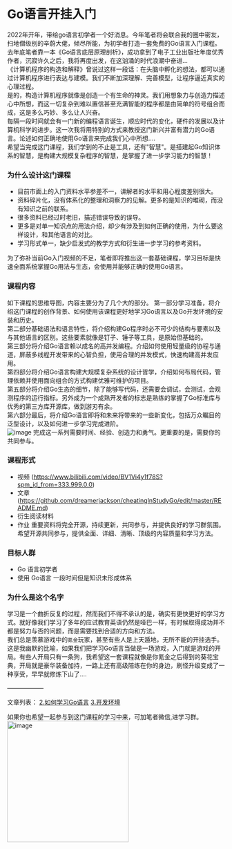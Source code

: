 # Go语言开挂入门
   2022年开年，带给go语言初学者一个好消息。今年笔者将会联合我的圈中密友，扫地僧级别的辛蔚大佬，倾尽所能，为初学者打造一套免费的Go语言入门课程。\
   去年底笔者靠一本《Go语言底层原理剖析》，成功拿到了电子工业出版社年度优秀作者，沉寂许久之后，我将再度出发，在这汹涌的时代浪潮中奋进...\
   《计算机程序的构造和解释》曾说过这样一段话：在头脑中孵化的想法，都可以通过计算机程序进行表达与建模。我们不断加深理解、完善模型，让程序逼近真实的心理过程。
\
       是的，构造计算机程序就像是创造一个有生命的神灵。我们用想象力与创造力描述心中所想，而这一切复杂到难以置信甚至充满智能的程序都是由简单的符号组合而成，这是多么巧妙、多么让人兴奋。\
        每隔一段时间就会有一门新的编程语言诞生，顺应时代的变化，硬件的发展以及计算机科学的进步。这一次我将用特别的方式来教授这门新兴并富有潜力的Go语言。论述如何正确地使用Go语言来完成我们心中所想....\
         希望当完成这门课程，我们学到的不止是工具，还有"智慧"。是搭建起Go知识体系的智慧，是构建大规模复杂程序的智慧，是掌握了进一步学习能力的智慧！
        

### 为什么设计这门课程
   * 目前市面上的入门资料水平参差不一，讲解者的水平和用心程度差别很大。
   * 资料碎片化，没有体系化的整理和洞察力的见解。更多的是知识的堆砌，而没有知识之前的联系。
   * 很多资料已经过时老旧，描述错误导致的误导。
   * 更多是对单一知识点的用法介绍，却少有涉及到如何正确的使用，为什么要这样设计，和其他语言的对比。
   * 学习形式单一，缺少启发式的教学方式和衍生进一步学习的参考资料。
   
为了弥补当前Go入门视频的不足，笔者即将推出这一套基础课程，学习目标是快速全面系统掌握Go用法与生态，会使用并能够正确的使用Go语言。

### 课程内容
如下课程的思维导图，内容主要分为了几个大的部分。
    第一部分学习准备，将介绍这门课程的创作背景、如何使用该课程更好地学习Go语言以及Go开发环境的安装和历史。\
    第二部分基础语法和语言特性，将介绍构建Go程序时必不可少的结构与要素以及与其他语言的区别。这些要素就像是钉子、锤子等工具，是原始但基础的。\
    第三部分将介绍Go语言赖以成名的高并发编程。介绍如何使用轻量级的协程与通道，屏蔽多线程开发带来的心智负担，使用合理的并发模式，快速构建高并发应用。\
    第四部分将介绍Go语言构建大规模复杂系统的设计哲学，介绍如何布局代码，管理依赖并使用面向组合的方式构建优雅可维护的项目。\
    第五部分将介绍Go生态的细节，除了能够写代码，还需要会调试，会测试，会观测程序的运行指标。另外成为一个成熟开发者的标志是熟练的掌握了Go标准库与优秀的第三方库开源库，做到游刃有余。\
    第六部分最后，将介绍Go语言即将和未来将带来的一些新变化，包括万众瞩目的泛型设计，以及如何进一步学习完成进阶。\
       ![image](https://user-images.githubusercontent.com/42735226/150353558-b07a0f84-eaa3-441b-9893-6699666284fa.png) 
   完成这一系列需要时间、经验、创造力和勇气。更重要的是，需要你的共同参与。
### 课程形式
   * 视频 (https://www.bilibili.com/video/BV1Vi4y1f78S?spm_id_from=333.999.0.0)
   * 文章 (https://github.com/dreamerjackson/cheatingInStudyGo/edit/master/README.md)
   * 衍生阅读材料
   * 作业
  重要资料将完全开源，持续更新，共同参与，并提供良好的学习群氛围。希望开源共同参与，提供全面、详细、清晰、顶级的内容质量和学习方法。

### 目标人群

- Go 语言初学者
- 使用 Go语言 一段时间但是知识未形成体系


### 为什么是这个名字
学习是一个曲折反复的过程，然而我们不得不承认的是，确实有更快更好的学习方式。就好像我们学习了多年的应试教育英语仍然是哑巴一样，有时候取得成功并不都是努力与否的问题，而是需要找到合适的方向和方法。\
我们总是羡慕游戏中的`氪金`玩家，甚至有些人是上天遁地，无所不能的开挂选手。这是我幽默的比喻，如果我们把学习Go语言当做是一场游戏，入门就是游戏的开局。有些人开局只有一条狗，我希望这一套课程就像是你氪金之后得到的葵花宝典，开局就是豪华装备加持，一路上还有高级陪练在你的身边，刷怪升级变成了一种享受，早早就修炼下山了....

——————

文章列表：
[2.如何学习Go语言](https://github.com/dreamerjackson/cheatingInStudyGo/blob/master/article/2.howToLearn.md)
[3.开发环境](https://github.com/dreamerjackson/cheatingInStudyGo/blob/master/article/3.environment.md)




如果你也希望一起参与到这门课程的学习中来，可加笔者微信,进学习群。\
<img width="281" alt="image" src="https://user-images.githubusercontent.com/42735226/153756008-1c9335b5-c0b0-4456-889f-58a42eaca23f.png">

